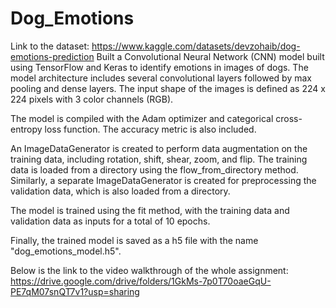 # Dog_Emotions

Link to the dataset: https://www.kaggle.com/datasets/devzohaib/dog-emotions-prediction
Built a Convolutional Neural Network (CNN) model built using TensorFlow and Keras to identify emotions in images of dogs.
The model architecture includes several convolutional layers followed by max pooling and dense layers. 
The input shape of the images is defined as 224 x 224 pixels with 3 color channels (RGB).

The model is compiled with the Adam optimizer and categorical cross-entropy loss function. The accuracy metric is also included.

An ImageDataGenerator is created to perform data augmentation on the training data, including rotation, shift, shear, zoom, and flip. 
The training data is loaded from a directory using the flow_from_directory method. 
Similarly, a separate ImageDataGenerator is created for preprocessing the validation data, which is also loaded from a directory.

The model is trained using the fit method, with the training data and validation data as inputs for a total of 10 epochs.

Finally, the trained model is saved as a h5 file with the name "dog_emotions_model.h5".

Below is the link to the video walkthrough of the whole assignment:
https://drive.google.com/drive/folders/1GkMs-7p0T70oaeGqU-PE7qM07snQT7v1?usp=sharing
